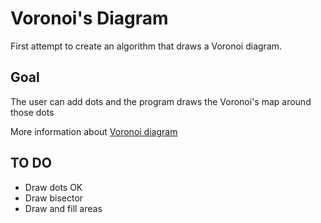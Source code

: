 # Voronoi's Diagram
First attempt to create an algorithm that draws a Voronoi diagram.

## Goal
The user can add dots and the program draws the Voronoi's map around those dots


More information about [Voronoi diagram](https://en.wikipedia.org/wiki/Voronoi_diagram)

## TO DO

* Draw dots OK
* Draw bisector
* Draw and fill areas